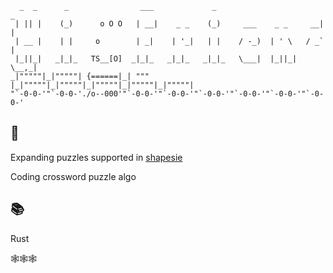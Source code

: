 ``` 
  _  _      _                ___             _                        _   
 | || |    (_)      o O O   | __|    _ _    (_)     ___    _ _     __| |  
 | __ |    | |     o        | _|    | '_|   | |    / -_)  | ' \   / _` |  
 |_||_|   _|_|_   TS__[O]  _|_|_   _|_|_   _|_|_   \___|  |_||_|  \__,_|  
_|"""""|_|"""""| {======|_| """ |_|"""""|_|"""""|_|"""""|_|"""""|_|"""""| 
"`-0-0-'"`-0-0-'./o--000'"`-0-0-'"`-0-0-'"`-0-0-'"`-0-0-'"`-0-0-'"`-0-0-' 
```

## 🎯
Expanding puzzles supported in [shapesie](https://crates.io/crates/shapesie)

Coding crossword puzzle algo

## 📚
Rust

🕸🕸🕸

<!--
**muang0/muang0** is a ✨ _special_ ✨ repository because its `README.md` (this file) appears on your GitHub profile.

Here are some ideas to get you started:

- 🔭 I’m currently working on ...
- 🌱 I’m currently learning ...
- 👯 I’m looking to collaborate on ...
- 🤔 I’m looking for help with ...
- 💬 Ask me about ...
- 📫 How to reach me: ...
- 😄 Pronouns: ...
- ⚡ Fun fact: ...
-->
